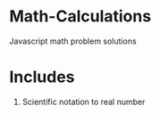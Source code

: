 # Math-Calculations
 Javascript math problem solutions
 # Includes
 <ol>
 <li>Scientific notation to real number</li>
 </ol>
